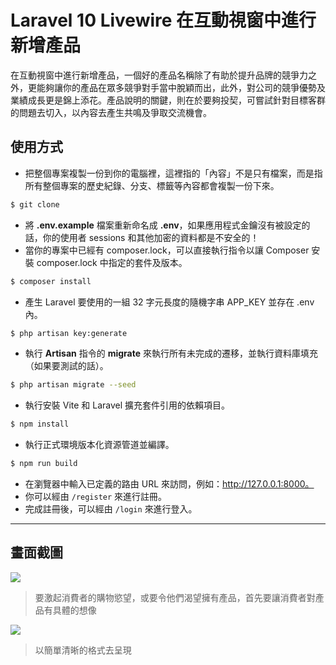 # Laravel 10 Livewire 在互動視窗中進行新增產品

在互動視窗中進行新增產品，一個好的產品名稱除了有助於提升品牌的競爭力之外，更能夠讓你的產品在眾多競爭對手當中脫穎而出，此外，對公司的競爭優勢及業績成長更是錦上添花。產品說明的關鍵，則在於要夠投契，可嘗試針對目標客群的問題去切入，以內容去產生共鳴及爭取交流機會。

## 使用方式
- 把整個專案複製一份到你的電腦裡，這裡指的「內容」不是只有檔案，而是指所有整個專案的歷史紀錄、分支、標籤等內容都會複製一份下來。
```sh
$ git clone
```
- 將 __.env.example__ 檔案重新命名成 __.env__，如果應用程式金鑰沒有被設定的話，你的使用者 sessions 和其他加密的資料都是不安全的！
- 當你的專案中已經有 composer.lock，可以直接執行指令以讓 Composer 安裝 composer.lock 中指定的套件及版本。
```sh
$ composer install
```
- 產生 Laravel 要使用的一組 32 字元長度的隨機字串 APP_KEY 並存在 .env 內。
```sh
$ php artisan key:generate
```
- 執行 __Artisan__ 指令的 __migrate__ 來執行所有未完成的遷移，並執行資料庫填充（如果要測試的話）。
```sh
$ php artisan migrate --seed
```
- 執行安裝 Vite 和 Laravel 擴充套件引用的依賴項目。
```sh
$ npm install
```
- 執行正式環境版本化資源管道並編譯。
```sh
$ npm run build
```
- 在瀏覽器中輸入已定義的路由 URL 來訪問，例如：http://127.0.0.1:8000。
- 你可以經由 `/register` 來進行註冊。
- 完成註冊後，可以經由 `/login` 來進行登入。

----

## 畫面截圖
![](https://i.imgur.com/FW94Xrm.png)
> 要激起消費者的購物慾望，或要令他們渴望擁有產品，首先要讓消費者對產品有具體的想像

![](https://i.imgur.com/2JrASe9.png)
> 以簡單清晰的格式去呈現
